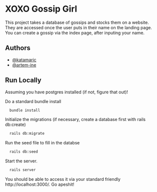 
# XOXO Gossip Girl

This project takes a database of gossips and stocks them on a website. They are accessed once the user puts in their name on the landing page. You can create a gossip via the index page, after inputing your name. 


## Authors

- [@katamaric](https://www.github.com/katamaric)
- [@artem-ine](https://www.github.com/artem-ine)


## Run Locally

Assuming you have postgres installed (if not, figure that out)!

Do a standard bundle install

```bash
  bundle install
```

Initialize the migrations (if necessary, create a database first with rails db:create)

```bash
  rails db:migrate
```

Run the seed file to fill in the databse

```bash
  rails db:seed
```

Start the server. 

```bash
  rails server
```

You should be able to access it via your standard friendly http://localhost:3000/. Go apeshit!
